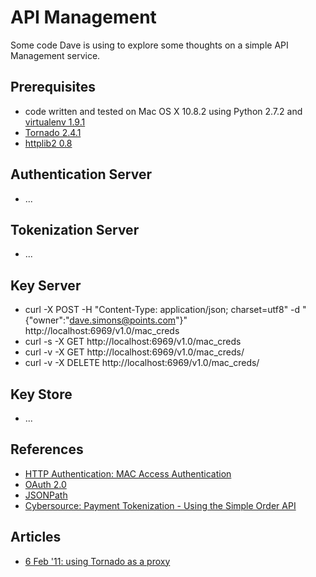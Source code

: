 API Management
==============

Some code Dave is using to explore some thoughts on a simple API Management service.

Prerequisites 
-------------
* code written and tested on Mac OS X 10.8.2 using Python 2.7.2 and [virtualenv 1.9.1](https://pypi.python.org/pypi/virtualenv)
* [Tornado 2.4.1](http://www.tornadoweb.org/en/branch2.4/ "Tornado 2.4.1")
* [httplib2 0.8](https://code.google.com/p/httplib2/ "httplib2")

Authentication Server
---------------------
* ...

Tokenization Server
-------------------
* ...

Key Server 
----------
* curl -X POST -H "Content-Type: application/json; charset=utf8" -d "{\"owner\":\"dave.simons@points.com\"}" http://localhost:6969/v1.0/mac_creds
* curl -s -X GET http://localhost:6969/v1.0/mac_creds
* curl -v -X GET http://localhost:6969/v1.0/mac_creds/<MAC key identifier>
* curl -v -X DELETE http://localhost:6969/v1.0/mac_creds/<MAC key identifier>

Key Store
---------
* ...

References
----------
* [HTTP Authentication: MAC Access Authentication](http://tools.ietf.org/html/draft-ietf-oauth-v2-http-mac-00 "HTTP Authentication: MAC Access Authentication")
* [OAuth 2.0](http://oauth.net/2/ "OAuth 2.0")
* [JSONPath](http://goessner.net/articles/JsonPath/)
* [Cybersource: Payment Tokenization - Using the Simple Order API](http://apps.cybersource.com/library/documentation/dev_guides/Payment_Tokenization/SO_API/Payment_Tokenization_SO_API.pdf)

Articles
--------
* [6 Feb '11: using Tornado as a proxy](https://groups.google.com/forum/?fromgroups=#!topic/python-tornado/TB_6oKBmdlA)

